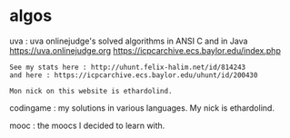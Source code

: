 # algos
uva : uva onlinejudge's solved algorithms in ANSI C and in Java
	https://uva.onlinejudge.org
	https://icpcarchive.ecs.baylor.edu/index.php

	See my stats here : http://uhunt.felix-halim.net/id/814243
	and here : https://icpcarchive.ecs.baylor.edu/uhunt/id/200430

	Mon nick on this website is ethardolind.

codingame : my solutions in various languages. My nick is ethardolind.

mooc : the moocs I decided to learn with.



